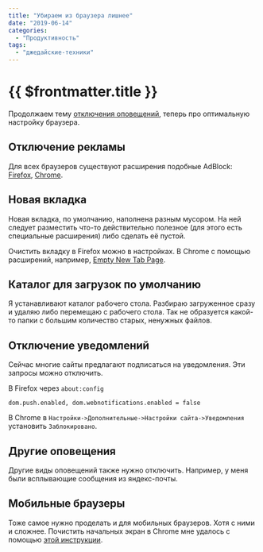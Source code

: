 ```yaml
---
title: "Убираем из браузера лишнее"
date: "2019-06-14"
categories: 
  - "Продуктивность"
tags: 
  - "джедайские-техники"
---
```


# {{ $frontmatter.title }}

Продолжаем тему [отключения оповещений](http://way23.ru/отключение-оповещений-и-нотификации/), теперь про оптимальную настройку браузера.

## Отключение рекламы

Для всех браузеров существуют расширения подобные AdBlock: [Firefox](https://addons.mozilla.org/ru/firefox/addon/adblock-plus/), [Chrome](https://chrome.google.com/webstore/detail/adblock/gighmmpiobklfepjocnamgkkbiglidom).

## Новая вкладка

Новая вкладка, по умолчанию, наполнена разным мусором. На ней следует разместить что-то действительно полезное (для этого есть специальные расширения) либо сделать её пустой.

Очистить вкладку в Firefox можно в настройках. В Chrome с помощью расширений, например, [Empty New Tab Page](https://chrome.google.com/webstore/detail/empty-new-tab-page/dpjamkmjmigaoobjbekmfgabipmfilij).

## Каталог для загрузок по умолчанию

Я устанавливают каталог рабочего стола. Разбираю загруженное сразу и удаляю либо перемещаю с рабочего стола. Так не образуется какой-то папки с большим количество старых, ненужных файлов.

## Отключение уведомлений

Сейчас многие сайты предлагают подписаться на уведомления. Эти запросы можно отключить.

В Firefox через `about:config`

```
dom.push.enabled, dom.webnotifications.enabled = false
```

В Chrome в `Настройки->Дополнительные->Настройки сайта->Уведомления` установить `Заблокировано`.

## Другие оповещения

Другие виды оповещений также нужно отключить. Например, у меня были всплывающие сообщения из яндекс-почты.

## Мобильные браузеры

Тоже самое нужно проделать и для мобильных браузеров. Хотя с ними и сложнее. Почистить начальных экран в Chrome мне удалось с помощью [этой инструкции](https://lifehacker.ru/rekomendacii-na-startovoj-stranice-chrome/amp/).
